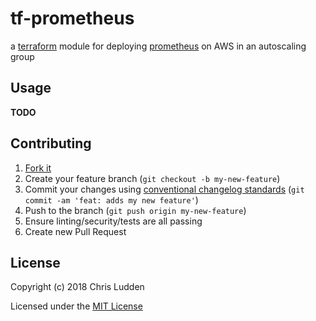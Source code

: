 # tf-prometheus
a [terraform](https://terraform.io) module for deploying [prometheus](https://prometheus.io/) on AWS in an autoscaling group

## Usage
**TODO**

## Contributing
1. [Fork it](https://github.com/cludden/tf-prometheus/fork)
1. Create your feature branch (`git checkout -b my-new-feature`)
1. Commit your changes using [conventional changelog standards](https://github.com/bcoe/conventional-changelog-standard/blob/master/convention.md) (`git commit -am 'feat: adds my new feature'`)
1. Push to the branch (`git push origin my-new-feature`)
1. Ensure linting/security/tests are all passing
1. Create new Pull Request

## License
Copyright (c) 2018 Chris Ludden

Licensed under the [MIT License](LICENSE.md)